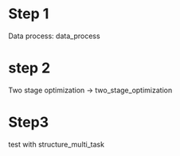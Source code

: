 # Step 1

Data process: data_process

# step 2
 Two stage optimization -> two_stage_optimization

# Step3
test with structure_multi_task
